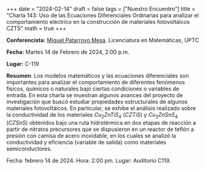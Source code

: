 +++
date  = "2024-02-14"
draft = false
tags  = ["Nuestro Encuentro"]
title = "Charla 143: Uso de las Ecuaciones Diferenciales Ordinarias para analizar el comportamiento eléctrico en la construcción de materiales fotovoltáicos CZTS"
math  = true
+++

**Conferencista:** [Miguel Patarroyo Mesa](https://www.researchgate.net/profile/Miguel-Patarroyo-Mesa). Licenciatura en Matemáticas, UPTC

**Fecha:** Martes 14 de Febrero de 2024, 2:00 p.m.

**Lugar:** C-119

**Resumen**: 
Los modelos matemáticos y las ecuaciones diferenciales son importantes para analizar el comportamiento de diferentes fenómenos físicos, químicos o naturales bajo ciertas condiciones o variables de entrada. En esta charla se muestran algunos avances del proyecto de investigación que buscó estudiar propiedades estructurales de algunos materiales fotovoltáicos. En particular, se exhibe el análisis realizado sobre la conductividad de los materiales $Cu_2ZnTiS_4$ ($CZTiS$) y $Cu_2ZnSnS_4$ ($CZSnS$) obtenidos bajo una ruta hidrotérmica en dos etapas de reacción a partir de nitratos precursores que se dispusieron en un reactor de teflón a presión con camisa de acero inoxidable, en los cuales se analizó la conductividad y eficiencia (variable de salida) como materiales semiconductores.

Fecha: febrero 14 de 2024. Hora: 2:00 pm.
Lugar: Auditorio C119.
